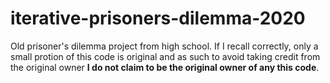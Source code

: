 # iterative-prisoners-dilemma-2020

Old prisoner's dilemma project from high school.  If I recall correctly, only a small protion of this code is original and as such to avoid taking credit from the original owner **I do not claim to be the original owner of any this code**.

